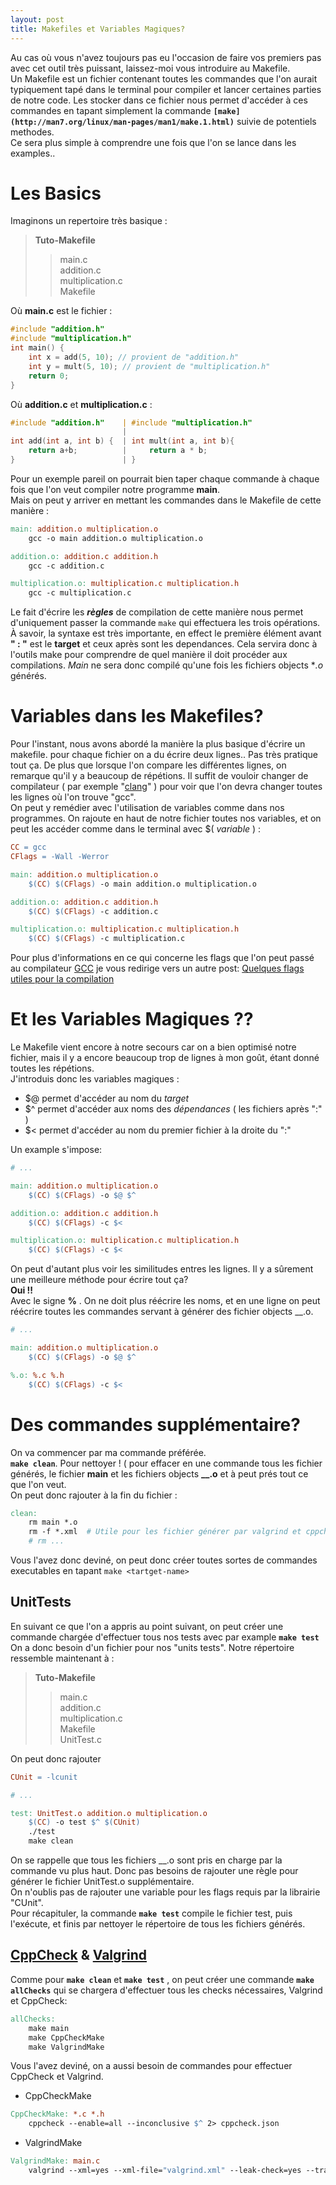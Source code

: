 ```yaml
---
layout: post
title: Makefiles et Variables Magiques?
---
```


Au cas où vous n'avez toujours pas eu l'occasion de faire vos premiers pas avec cet outil très puissant, laissez-moi vous introduire au Makefile.<br>
Un Makefile est un fichier contenant toutes les commandes que l'on aurait typiquement tapé dans le terminal pour compiler et lancer certaines parties de notre code. Les stocker dans ce fichier nous permet d'accéder à ces commandes en tapant simplement la commande **`[make](http://man7.org/linux/man-pages/man1/make.1.html)`** suivie de potentiels methodes.<br>
Ce sera plus simple à comprendre une fois que l'on se lance dans les examples..


# Les Basics

Imaginons un repertoire très basique :

>**Tuto-Makefile**
>>main.c<br>
>>addition.c<br>
>>multiplication.c<br>
>>Makefile

Où **main.c** est le fichier :
```c
#include "addition.h"
#include "multiplication.h"
int main() {
    int x = add(5, 10); // provient de "addition.h"
    int y = mult(5, 10); // provient de "multiplication.h"
    return 0;
}
```
Où **addition.c** et **multiplication.c** :
```c
#include "addition.h"	 | #include "multiplication.h"
						 |
int add(int a, int b) {  | int mult(int a, int b){
    return a+b;			 |     return a * b;
}						 | }
```
Pour un exemple pareil on pourrait bien taper chaque commande à chaque fois que l'on veut compiler notre programme **main**. <br>
Mais on peut y arriver en mettant les commandes dans le Makefile de cette manière :
```makefile
main: addition.o multiplication.o
	gcc -o main addition.o multiplication.o

addition.o: addition.c addition.h
	gcc -c addition.c

multiplication.o: multiplication.c multiplication.h
	gcc -c multiplication.c
```
Le fait d'écrire les ***règles*** de compilation de cette manière nous permet d'uniquement passer la commande `make` qui effectuera les trois opérations. <br>
À savoir, la syntaxe est très importante, en effect le première élément avant **" : "** est le **target** et ceux après sont les dependances. Cela servira donc à l'outils make pour comprendre de quel manière il doit procéder aux compilations. *Main* ne sera donc compilé qu'une fois les fichiers objects **.o* générés.

# Variables dans les Makefiles?

Pour l'instant, nous avons abordé la manière la plus basique d'écrire un makefile. pour chaque fichier on a du écrire deux lignes.. Pas très pratique tout ça. De plus que lorsque l'on compare les différentes lignes, on remarque qu'il y a beaucoup de répétions. Il suffit de vouloir changer de compilateur ( par exemple "[clang](https://clang.llvm.org/docs/CommandGuide/clang.html)" ) pour voir que l'on devra changer toutes les lignes où l'on trouve "gcc".<br>
On peut y remédier avec l'utilisation de variables comme dans nos programmes. On rajoute en haut de notre fichier toutes nos variables, et on peut les accéder comme dans le terminal avec $( *variable* ) :
```makefile
CC = gcc
CFlags = -Wall -Werror

main: addition.o multiplication.o
	$(CC) $(CFlags) -o main addition.o multiplication.o

addition.o: addition.c addition.h
	$(CC) $(CFlags) -c addition.c

multiplication.o: multiplication.c multiplication.h
	$(CC) $(CFlags) -c multiplication.c
```

Pour plus d'informations en ce qui concerne les flags que l'on peut passé au compilateur [GCC](http://man7.org/linux/man-pages/man1/gcc.1.html) je vous redirige vers un autre post: [Quelques flags utiles pour la compilation](https://ucl-ingi.github.io/LEPL1503-Blog/gcc-flags/)


# Et les Variables Magiques ??
Le Makefile vient encore à notre secours car on a bien optimisé notre fichier, mais il y a encore beaucoup trop de lignes à mon goût, étant donné toutes les répétions.<br>
J'introduis donc les variables magiques :
* $@ permet d'accéder au nom du *target*
* $^ permet d'accéder aux noms des *dépendances* ( les fichiers après ":" )
* $< permet d'accéder au nom du premier fichier à la droite du ":"

Un example s'impose:
```makefile
# ...

main: addition.o multiplication.o
	$(CC) $(CFlags) -o $@ $^

addition.o: addition.c addition.h
	$(CC) $(CFlags) -c $<

multiplication.o: multiplication.c multiplication.h
	$(CC) $(CFlags) -c $<
```
On peut d'autant plus voir les similitudes entres les lignes. Il y a sûrement une meilleure méthode pour écrire tout ça?<br>
**Oui !!**<br>
Avec le signe **%** . On ne doit plus réécrire les noms, et en une ligne on peut réécrire toutes les commandes servant à générer des fichier objects __.o.
```makefile
# ...

main: addition.o multiplication.o
	$(CC) $(CFlags) -o $@ $^

%.o: %.c %.h
	$(CC) $(CFlags) -c $<
```
# Des commandes supplémentaire?

On va commencer par ma commande préférée. <br>
**`make clean`**. Pour nettoyer ! ( pour effacer en une commande tous les fichier générés, le fichier **main** et les fichiers objects **__.o** et à peut prés tout ce que l'on veut.<br>
On peut donc rajouter à la fin du fichier :
```makefile
clean:
	rm main *.o
	rm -f *.xml  # Utile pour les fichier générer par valgrind et cppcheck
	# rm ...
```

Vous l'avez donc deviné, on peut donc créer toutes sortes de commandes executables en tapant `make <tartget-name>`

## UnitTests

En suivant ce que l'on a appris au point suivant, on peut créer une commande chargée d'effectuer tous nos tests avec par example **`make test`**<br>
On a donc besoin d'un fichier pour nos "units tests".
Notre répertoire ressemble maintenant à :

>**Tuto-Makefile**
>>main.c<br>
>>addition.c<br>
>>multiplication.c<br>
>>Makefile<br>
>>UnitTest.c

On peut donc rajouter
```makefile
CUnit = -lcunit

# ...

test: UnitTest.o addition.o multiplication.o
	$(CC) -o test $^ $(CUnit)
	./test
	make clean
```
On se rappelle que tous les fichiers __.o sont pris en charge par la commande vu plus haut. Donc pas besoins de rajouter une règle pour générer le fichier UnitTest.o supplémentaire.<br>
On n'oublis pas de rajouter une variable pour les flags requis par la librairie "CUnit".<br>
Pour récapituler, la commande **`make test`** compile le fichier test, puis l'exécute, et finis par nettoyer le répertoire de tous les fichiers générés.

## [CppCheck](http://cppcheck.sourceforge.net/) & [Valgrind](http://man7.org/linux/man-pages/man1/valgrind.1.html)

Comme pour **`make clean`** et **`make test`** , on peut créer une commande **`make allChecks`**  qui se chargera d'effectuer tous les checks nécessaires, Valgrind et CppCheck:
```makefile
allChecks:
	make main
	make CppCheckMake
	make ValgrindMake
```

Vous l'avez deviné, on a aussi besoin de commandes pour effectuer CppCheck et Valgrind.
* CppCheckMake
```makefile
CppCheckMake: *.c *.h
	cppcheck --enable=all --inconclusive $^ 2> cppcheck.json
```
* ValgrindMake
```makefile
ValgrindMake: main.c
	valgrind --xml=yes --xml-file="valgrind.xml" --leak-check=yes --track-origins=yes ./main
```

